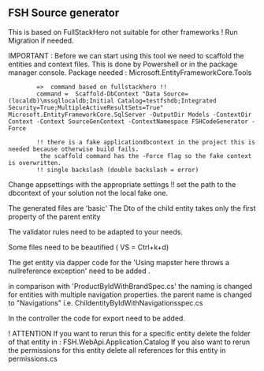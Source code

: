 ﻿FSH Source generator 
--------------------
This is based on FullStackHero   not suitable for other frameworks !
Run Migration if needed. 

IMPORTANT : Before we can start using this tool we need to scaffold the entities and context files.
			This is done by Powershell or in the package manager console.
			Package needed : Microsoft.EntityFrameworkCore.Tools
			
			=>  command based on fullstackhero !!
			command =  Scaffold-DbContext "Data Source=(localdb)\mssqllocaldb;Initial Catalog=testfshdb;Integrated Security=True;MultipleActiveResultSets=True" Microsoft.EntityFrameworkCore.SqlServer -OutputDir Models -ContextDir Context -Context SourceGenContext -ContextNamespace FSHCodeGenerator -Force
			
			!! there is a fake applicationdbcontext in the project this is needed because otherwise build fails.
			 the scaffold command has the -Force flag so the fake context is overwritten.	
			!! single backslash (double backslash = error)

Change appsettings with the appropriate settings
!! set the path to the dbcontext of your solution not the local fake one. 


The generated files are 'basic'
The Dto of the child entity takes only the first property of the parent entity 

The validator rules need to be adapted to your needs.

Some files need to be beautified  ( VS = Ctrl+k+d)

The get entity via dapper code for the 'Using mapster here throws a nullreference exception' need to be added .

in comparison with 'ProductByIdWithBrandSpec.cs' the naming is changed for entities with multiple navigation properties.
the parent name is changed to "Navigations"  i.e. ChildentityByIdWithNavigationsspec.cs

In the controller the code for export need to be added.

! ATTENTION
If you want to rerun this for a specific entity delete the folder of that entity in : FSH.WebApi.Application.Catalog
If you also want to rerun the permissions for this entity delete all references for this entity in permissions.cs

